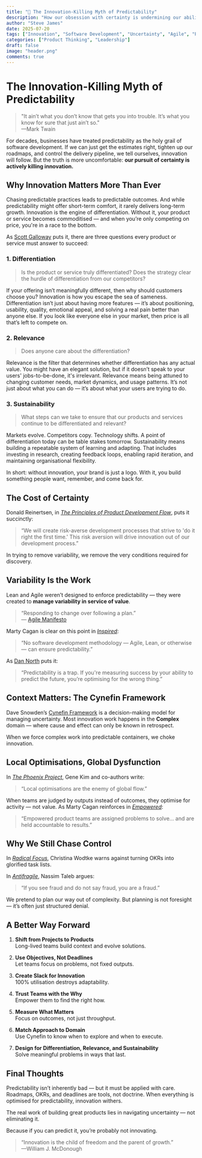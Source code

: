 ```yaml
---
title: "🧭 The Innovation-Killing Myth of Predictability"
description: "How our obsession with certainty is undermining our ability to innovate, and what we should do instead."
author: "Steve James"
date: 2025-07-20
tags: ["Innovation", "Software Development", "Uncertainty", "Agile", "Product Management"]
categories: ["Product Thinking", "Leadership"]
draft: false
image: "header.png"
comments: true
---
```


# The Innovation-Killing Myth of Predictability

> "It ain’t what you don’t know that gets you into trouble. It’s what you know for sure that just ain’t so."  
> —Mark Twain

For decades, businesses have treated predictability as the holy grail of software development. If we can just get the estimates right, tighten up our roadmaps, and control the delivery pipeline, we tell ourselves, innovation will follow. But the truth is more uncomfortable: **our pursuit of certainty is actively killing innovation.**

## Why Innovation Matters More Than Ever

Chasing predictable practices leads to predictable outcomes. And while predictability might offer short-term comfort, it rarely delivers long-term growth. Innovation is the engine of differentiation. Without it, your product or service becomes commoditised — and when you’re only competing on price, you're in a race to the bottom.

As [Scott Galloway](https://profgalloway.com/) puts it, there are three questions every product or service must answer to succeed:

### 1. Differentiation  
> Is the product or service truly differentiated? Does the strategy clear the hurdle of differentiation from our competitors?

If your offering isn’t meaningfully different, then why should customers choose you? Innovation is how you escape the sea of sameness. Differentiation isn’t just about having more features — it’s about positioning, usability, quality, emotional appeal, and solving a real pain better than anyone else. If you look like everyone else in your market, then price is all that’s left to compete on.

### 2. Relevance  
> Does anyone care about the differentiation?

Relevance is the filter that determines whether differentiation has any actual value. You might have an elegant solution, but if it doesn’t speak to your users' jobs-to-be-done, it's irrelevant. Relevance means being attuned to changing customer needs, market dynamics, and usage patterns. It’s not just about what you can do — it’s about what your users are trying to do.

### 3. Sustainability  
> What steps can we take to ensure that our products and services continue to be differentiated and relevant?

Markets evolve. Competitors copy. Technology shifts. A point of differentiation today can be table stakes tomorrow. Sustainability means building a repeatable system of learning and adapting. That includes investing in research, creating feedback loops, enabling rapid iteration, and maintaining organisational flexibility.

In short: without innovation, your brand is just a logo. With it, you build something people want, remember, and come back for.

## The Cost of Certainty

Donald Reinertsen, in [_The Principles of Product Development Flow_](https://www.goodreads.com/en/book/show/6670381), puts it succinctly:

> “We will create risk-averse development processes that strive to 'do it right the first time.' This risk aversion will drive innovation out of our development process.”

In trying to remove variability, we remove the very conditions required for discovery.

## Variability Is the Work

Lean and Agile weren’t designed to enforce predictability — they were created to **manage variability in service of value**.

> “Responding to change over following a plan.”  
> — [Agile Manifesto](https://agilemanifesto.org/)

Marty Cagan is clear on this point in [_Inspired_](https://www.svpg.com/inspired-how-to-create-products-customers-love/):

> “No software development methodology — Agile, Lean, or otherwise — can ensure predictability.”

As [Dan North](https://dannorth.net/2011/01/11/what-is-behaviour-driven-development/) puts it:

> “Predictability is a trap. If you're measuring success by your ability to predict the future, you’re optimising for the wrong thing.”

## Context Matters: The Cynefin Framework

Dave Snowden’s [Cynefin Framework](https://www.cognitive-edge.com/the-cynefin-framework/) is a decision-making model for managing uncertainty. Most innovation work happens in the **Complex** domain — where cause and effect can only be known in retrospect.

When we force complex work into predictable containers, we choke innovation.

## Local Optimisations, Global Dysfunction

In [_The Phoenix Project_](https://itrevolution.com/the-phoenix-project/), Gene Kim and co-authors write:

> “Local optimisations are the enemy of global flow.”

When teams are judged by outputs instead of outcomes, they optimise for activity — not value. As Marty Cagan reinforces in [_Empowered_](https://www.svpg.com/empowered-ordinary-people-extraordinary-products/):

> “Empowered product teams are assigned problems to solve... and are held accountable to results.”

## Why We Still Chase Control

In [_Radical Focus_](https://www.amazon.co.uk/Radical-Focus-Achieving-Important-Objectives/dp/0996006028), Christina Wodtke warns against turning OKRs into glorified task lists.

In [_Antifragile_](https://www.goodreads.com/book/show/13530973-antifragile), Nassim Taleb argues:

> “If you see fraud and do not say fraud, you are a fraud.”

We pretend to plan our way out of complexity. But planning is not foresight — it’s often just structured denial.

## A Better Way Forward

1. **Shift from Projects to Products**  
   Long-lived teams build context and evolve solutions.

2. **Use Objectives, Not Deadlines**  
   Let teams focus on problems, not fixed outputs.

3. **Create Slack for Innovation**  
   100% utilisation destroys adaptability.

4. **Trust Teams with the Why**  
   Empower them to find the right how.

5. **Measure What Matters**  
   Focus on outcomes, not just throughput.

6. **Match Approach to Domain**  
   Use Cynefin to know when to explore and when to execute.

7. **Design for Differentiation, Relevance, and Sustainability**  
   Solve meaningful problems in ways that last.

## Final Thoughts

Predictability isn’t inherently bad — but it must be applied with care. Roadmaps, OKRs, and deadlines are tools, not doctrine. When everything is optimised for predictability, innovation withers.

The real work of building great products lies in navigating uncertainty — not eliminating it.

Because if you can predict it, you’re probably not innovating.

> “Innovation is the child of freedom and the parent of growth.”  
> —William J. McDonough